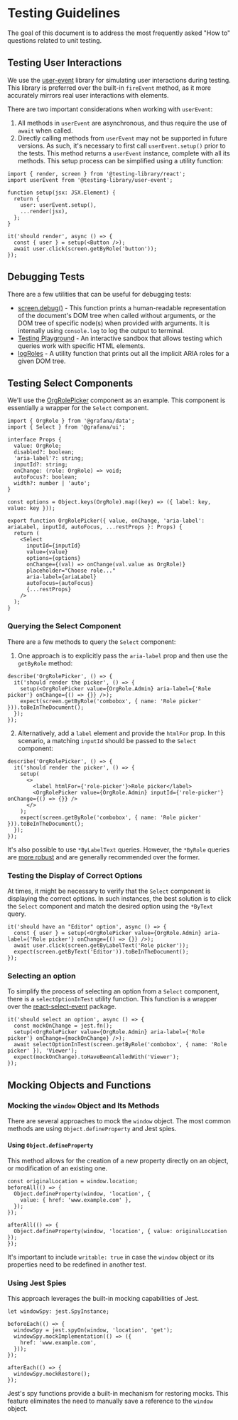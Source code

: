 # Testing Guidelines

The goal of this document is to address the most frequently asked "How to" questions related to unit testing.

## Testing User Interactions

We use the [user-event](https://testing-library.com/docs/user-event/intro) library for simulating user interactions during testing. This library is preferred over the built-in `fireEvent` method, as it more accurately mirrors real user interactions with elements.

There are two important considerations when working with `userEvent`:

1. All methods in `userEvent` are asynchronous, and thus require the use of `await` when called.
2. Directly calling methods from `userEvent` may not be supported in future versions. As such, it's necessary to first call `userEvent.setup()` prior to the tests. This method returns a `userEvent` instance, complete with all its methods. This setup process can be simplified using a utility function:

```tsx
import { render, screen } from '@testing-library/react';
import userEvent from '@testing-library/user-event';

function setup(jsx: JSX.Element) {
  return {
    user: userEvent.setup(),
    ...render(jsx),
  };
}

it('should render', async () => {
  const { user } = setup(<Button />);
  await user.click(screen.getByRole('button'));
});
```

## Debugging Tests

There are a few utilities that can be useful for debugging tests:

- [screen.debug()](https://testing-library.com/docs/queries/about/#screendebug) - This function prints a human-readable representation of the document's DOM tree when called without arguments, or the DOM tree of specific node(s) when provided with arguments. It is internally using `console.log` to log the output to terminal.
- [Testing Playground](https://testing-playground.com/) - An interactive sandbox that allows testing which queries work with specific HTML elements.
- [logRoles](https://testing-library.com/docs/dom-testing-library/api-debugging/#prettydom) - A utility function that prints out all the implicit ARIA roles for a given DOM tree.

## Testing Select Components

We'll use the [OrgRolePicker](https://github.com/grafana/grafana/blob/main/public/app/features/admin/OrgRolePicker.tsx) component as an example. This component is essentially a wrapper for the `Select` component.

```tsx
import { OrgRole } from '@grafana/data';
import { Select } from '@grafana/ui';

interface Props {
  value: OrgRole;
  disabled?: boolean;
  'aria-label'?: string;
  inputId?: string;
  onChange: (role: OrgRole) => void;
  autoFocus?: boolean;
  width?: number | 'auto';
}

const options = Object.keys(OrgRole).map((key) => ({ label: key, value: key }));

export function OrgRolePicker({ value, onChange, 'aria-label': ariaLabel, inputId, autoFocus, ...restProps }: Props) {
  return (
    <Select
      inputId={inputId}
      value={value}
      options={options}
      onChange={(val) => onChange(val.value as OrgRole)}
      placeholder="Choose role..."
      aria-label={ariaLabel}
      autoFocus={autoFocus}
      {...restProps}
    />
  );
}
```

### Querying the Select Component

There are a few methods to query the `Select` component:

1. One approach is to explicitly pass the `aria-label` prop and then use the `getByRole` method:

```tsx
describe('OrgRolePicker', () => {
  it('should render the picker', () => {
    setup(<OrgRolePicker value={OrgRole.Admin} aria-label={'Role picker'} onChange={() => {}} />);
    expect(screen.getByRole('combobox', { name: 'Role picker' })).toBeInTheDocument();
  });
});
```

2. Alternatively, add a `label` element and provide the `htmlFor` prop. In this scenario, a matching `inputId` should be passed to the `Select` component:

```tsx
describe('OrgRolePicker', () => {
  it('should render the picker', () => {
    setup(
      <>
        <label htmlFor={'role-picker'}>Role picker</label>
        <OrgRolePicker value={OrgRole.Admin} inputId={'role-picker'} onChange={() => {}} />
      </>
    );
    expect(screen.getByRole('combobox', { name: 'Role picker' })).toBeInTheDocument();
  });
});
```

It's also possible to use `*ByLabelText` queries. However, the `*ByRole` queries are [more robust](https://testing-library.com/docs/queries/bylabeltext/#name) and are generally recommended over the former.

### Testing the Display of Correct Options

At times, it might be necessary to verify that the `Select` component is displaying the correct options. In such instances, the best solution is to click the `Select` component and match the desired option using the `*ByText` query.

```tsx
it('should have an "Editor" option', async () => {
  const { user } = setup(<OrgRolePicker value={OrgRole.Admin} aria-label={'Role picker'} onChange={() => {}} />);
  await user.click(screen.getByLabelText('Role picker'));
  expect(screen.getByText('Editor')).toBeInTheDocument();
});
```

### Selecting an option

To simplify the process of selecting an option from a `Select` component, there is a `selectOptionInTest` utility function. This function is a wrapper over the [react-select-event](https://testing-library.com/docs/ecosystem-react-select-event/) package.

```tsx
it('should select an option', async () => {
  const mockOnChange = jest.fn();
  setup(<OrgRolePicker value={OrgRole.Admin} aria-label={'Role picker'} onChange={mockOnChange} />);
  await selectOptionInTest(screen.getByRole('combobox', { name: 'Role picker' }), 'Viewer');
  expect(mockOnChange).toHaveBeenCalledWith('Viewer');
});
```

## Mocking Objects and Functions

### Mocking the `window` Object and Its Methods

There are several approaches to mock the `window` object. The most common methods are using `Object.defineProperty` and Jest spies.

#### Using `Object.defineProperty`

This method allows for the creation of a new property directly on an object, or modification of an existing one.

```tsx
const originalLocation = window.location;
beforeAll(() => {
  Object.defineProperty(window, 'location', {
    value: { href: 'www.example.com' },
  });
});

afterAll(() => {
  Object.defineProperty(window, 'location', { value: originalLocation });
});
```

It's important to include `writable: true` in case the `window` object or its properties need to be redefined in another test.

### Using Jest Spies

This approach leverages the built-in mocking capabilities of Jest.

```tsx
let windowSpy: jest.SpyInstance;

beforeEach(() => {
  windowSpy = jest.spyOn(window, 'location', 'get');
  windowSpy.mockImplementation(() => ({
    href: 'www.example.com',
  }));
});

afterEach(() => {
  windowSpy.mockRestore();
});
```

Jest's spy functions provide a built-in mechanism for restoring mocks. This feature eliminates the need to manually save a reference to the `window` object.
